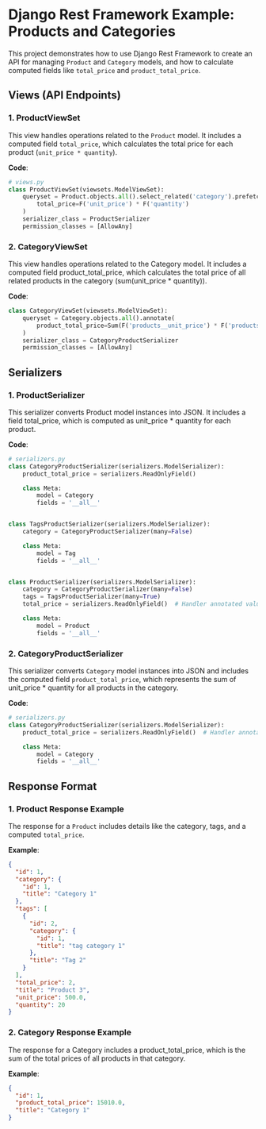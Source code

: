 # Django Rest Framework Example: Products and Categories

This project demonstrates how to use Django Rest Framework to create an API for managing `Product` and `Category`
models, and how to calculate computed fields like `total_price` and `product_total_price`.

## Views (API Endpoints)

### 1. ProductViewSet

This view handles operations related to the `Product` model. It includes a computed field `total_price`, which
calculates the total price for each product (`unit_price * quantity`).

**Code**:

```python
# views.py
class ProductViewSet(viewsets.ModelViewSet):
    queryset = Product.objects.all().select_related('category').prefetch_related('tags__category', 'tags').annotate(
        total_price=F('unit_price') * F('quantity')
    )
    serializer_class = ProductSerializer
    permission_classes = [AllowAny]
```

### 2. CategoryViewSet

This view handles operations related to the Category model. It includes a computed field product_total_price, which
calculates the total price of all related products in the category (sum(unit_price * quantity)).

**Code**:

```python
class CategoryViewSet(viewsets.ModelViewSet):
    queryset = Category.objects.all().annotate(
        product_total_price=Sum(F('products__unit_price') * F('products__quantity'))
    )
    serializer_class = CategoryProductSerializer
    permission_classes = [AllowAny]
```

## Serializers

### 1. ProductSerializer

This serializer converts Product model instances into JSON. It includes a field total_price, which is computed as
unit_price * quantity for each product.

**Code**:

```python
# serializers.py
class CategoryProductSerializer(serializers.ModelSerializer):
    product_total_price = serializers.ReadOnlyField()

    class Meta:
        model = Category
        fields = '__all__'


class TagsProductSerializer(serializers.ModelSerializer):
    category = CategoryProductSerializer(many=False)

    class Meta:
        model = Tag
        fields = '__all__'


class ProductSerializer(serializers.ModelSerializer):
    category = CategoryProductSerializer(many=False)
    tags = TagsProductSerializer(many=True)
    total_price = serializers.ReadOnlyField()  # Handler annotated value

    class Meta:
        model = Product
        fields = '__all__'
```

### 2. CategoryProductSerializer

This serializer converts `Category` model instances into JSON and includes the computed field `product_total_price`,
which
represents the sum of unit_price * quantity for all products in the category.

**Code**:

```python
# serializers.py
class CategoryProductSerializer(serializers.ModelSerializer):
    product_total_price = serializers.ReadOnlyField()  # Handler annotated value

    class Meta:
        model = Category
        fields = '__all__'
```

## Response Format

### 1. Product Response Example

The response for a `Product` includes details like the category, tags, and a computed `total_price`.

**Example**:

```json
{
  "id": 1,
  "category": {
    "id": 1,
    "title": "Category 1"
  },
  "tags": [
    {
      "id": 2,
      "category": {
        "id": 1,
        "title": "tag category 1"
      },
      "title": "Tag 2"
    }
  ],
  "total_price": 2,
  "title": "Product 3",
  "unit_price": 500.0,
  "quantity": 20
}
```

### 2. Category Response Example

The response for a Category includes a product_total_price, which is the sum of the total prices of all products in that
category.

**Example**:

```json
{
  "id": 1,
  "product_total_price": 15010.0,
  "title": "Category 1"
}
```